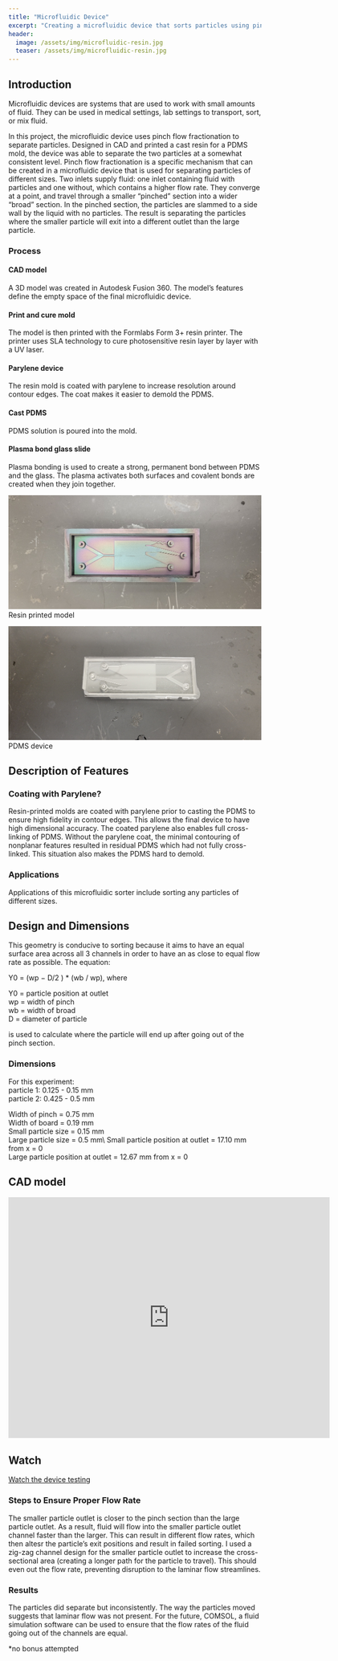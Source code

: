 ```yaml
---
title: "Microfluidic Device"
excerpt: "Creating a microfluidic device that sorts particles using pinch flow fractionation" 
header:
  image: /assets/img/microfluidic-resin.jpg
  teaser: /assets/img/microfluidic-resin.jpg
---
```

## Introduction 
Microfluidic devices are systems that are used to work with small amounts of fluid. They can be used in medical settings, lab settings to transport, sort, or mix fluid.

In this project, the microfluidic device uses pinch flow fractionation to separate particles. Designed in CAD and printed a cast resin for a PDMS mold, the device was able to separate the two particles at a somewhat consistent level. Pinch flow fractionation is a specific mechanism that can be created in a microfluidic device that is used for separating particles of different sizes. Two inlets supply fluid: one inlet containing fluid with particles and one without, which contains a higher flow rate. They converge at a point, and travel through a smaller “pinched” section into a wider “broad” section. In the pinched section, the particles are slammed to a side wall by the liquid with no particles. The result is separating the particles where the smaller particle will exit into a different outlet than the large particle.


### Process
#### CAD model
A 3D model was created in Autodesk Fusion 360. The model’s features define the empty space of the final microfluidic device. 

#### Print and cure mold 
The model is then printed with the Formlabs Form 3+ resin printer. The printer uses SLA technology to cure photosensitive resin layer by layer with a UV laser.

#### Parylene device 
The resin mold is coated with parylene to increase resolution around contour edges. The coat makes it easier to demold the PDMS.

#### Cast PDMS
PDMS solution is poured into the mold. 

#### Plasma bond glass slide
Plasma bonding is used to create a strong, permanent bond between PDMS and the glass. The plasma activates both surfaces and covalent bonds are created when they join together.

![microfluidicdevice](/assets/img/microfluidic-resin.jpg)
Resin printed model

![PDMScast](/assets/img/microfluidic-pdms.jpg)
PDMS device

## Description of Features
### Coating with Parylene?
Resin-printed molds are coated with parylene prior to casting the PDMS to ensure high fidelity in contour edges. This allows the final device to have high dimensional accuracy. The coated parylene also enables full cross-linking of PDMS. Without the parylene coat, the minimal contouring of nonplanar features resulted in residual PDMS which had not fully cross-linked. This situation also makes the PDMS hard to demold. 

### Applications
Applications of this microfluidic sorter include sorting any particles of different sizes.


## Design and Dimensions

This geometry is conducive to sorting because it aims to have an equal surface area across all 3 channels in order to have an as close to equal flow rate as possible. The equation:

Y0 = (wp − D/2 ) * (wb / wp), where

Y0 = particle position at outlet\
wp = width of pinch\
wb = width of broad\
D = diameter of particle

is used to calculate where the particle will end up after going out of the pinch section.

### Dimensions

For this experiment:\
particle 1: 0.125 - 0.15 mm\
particle 2: 0.425 - 0.5 mm

Width of pinch = 0.75 mm\
Width of board = 0.19 mm\
Small particle size = 0.15 mm\
Large particle size = 0.5 mm\ 
Small particle position at outlet = 17.10 mm from x = 0\
Large particle position at outlet = 12.67 mm from x = 0

## CAD model
<iframe src="https://vanderbilt643.autodesk360.com/shares/public/SH286ddQT78850c0d8a4ce364c9d70b89280?mode=embed" width="640" height="480" allowfullscreen="true" webkitallowfullscreen="true" mozallowfullscreen="true"  frameborder="0"></iframe>

## Watch
[Watch the device testing](https://youtu.be/fqPoehCZjDY)

### Steps to Ensure Proper Flow Rate

The smaller particle outlet is closer to the pinch section than the large particle outlet. As a result, fluid will flow into the smaller particle outlet channel faster than the larger. This can result in different flow rates, which then altesr the particle’s exit positions and result in failed sorting. I used a zig-zag channel design for the smaller particle outlet to increase the cross-sectional area (creating a longer path for the particle to travel). This should even out the flow rate, preventing disruption to the laminar flow streamlines. 

### Results
The particles did separate but inconsistently. The way the particles moved suggests that laminar flow was not present. For the future, COMSOL, a fluid simulation software can be used to ensure that the flow rates of the fluid going out of the channels are equal.

*no bonus attempted


